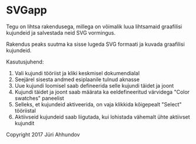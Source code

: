 # SVGapp

Tegu on lihtsa rakendusega, millega on võimalik luua lihtsamaid graafilisi kujundeid ja salvestada neid SVG vormingus.

Rakendus peaks suutma ka sisse lugeda SVG formaati ja kuvada graafilisi kujundeid.

Kasutusjuhend:

1. Vali kujundi tööriist ja kliki keskmisel dokumendialal
2. Seejärel sisesta andmed esiplaanile tulnud aknasse
3. Uue kujundi loomisel saab defineerida selle kujundi täidet ja joont
4. Kujundi täidet ja joont saab määrata ka eeldefineeritud värvidega "Color swatches" paneelist
5. Selleks, et kujundeid aktiveerida, on vaja klikkida kõigepealt "Select" tööriistal
6. Aktiivseid kujundeid saab liigutada, kui lohistada vähemalt ühte aktiivset kujundit

Copyright 2017 Jüri Ahhundov
